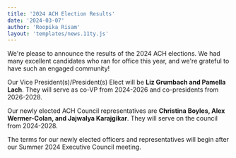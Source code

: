 ```yaml
---
title: '2024 ACH Election Results'
date: '2024-03-07'
author: 'Roopika Risam'
layout: 'templates/news.11ty.js'
---
```

<p>We're please to announce the results of the 2024 ACH elections. We had many excellent candidates who ran for office this year, and we're grateful to have such an engaged community!</p>
<!-- /wp:paragraph -->

<!-- wp:paragraph -->
<p>Our Vice President(s)/President(s) Elect will be <strong>Liz Grumbach and Pamella Lach</strong>. They will serve as co-VP from 2024-2026 and co-presidents from 2026-2028. </p>
<!-- /wp:paragraph -->

<!-- wp:paragraph -->
<p>Our newly elected ACH Council representatives are <strong>Christina Boyles, Alex Wermer-Colan, and Jajwalya Karajgikar</strong>. They will serve on the council from 2024-2028. </p>
<!-- /wp:paragraph -->

<!-- wp:paragraph -->
<p>The terms for our newly elected officers and representatives will begin after our Summer 2024 Executive Council meeting. </p>